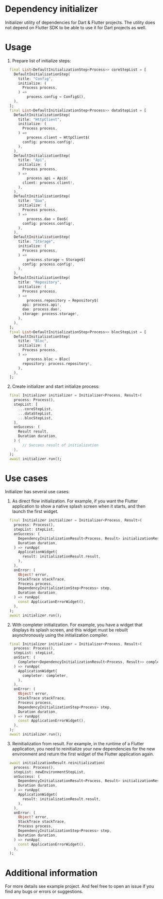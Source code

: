 # Dependency initializer
Initializer utility of dependencies for Dart & Flutter projects.
The utility does not depend on Flutter SDK to be able to use it for Dart projects as well.

# Usage
1) Prepare list of initialize steps:
```dart
  final List<DefaultInitializationStep<Process>> coreStepList = [
    DefaultInitializationStep(
      title: "Config",
      initialize: (
        Process process,
      ) =>
          process.config = Config$(),
    ),
  ];
  final List<DefaultInitializationStep<Process>> dataStepList = [
    DefaultInitializationStep(
      title: "HttpClient",
      initialize: (
        Process process,
      ) =>
          process.client = HttpClient$(
        config: process.config!,
      ),
    ),
    DefaultInitializationStep(
      title: "Api",
      initialize: (
        Process process,
      ) =>
          process.api = Api$(
        client: process.client!,
      ),
    ),
    DefaultInitializationStep(
      title: "Dao",
      initialize: (
        Process process,
      ) =>
          process.dao = Dao$(
        config: process.config!,
      ),
    ),
    DefaultInitializationStep(
      title: "Storage",
      initialize: (
        Process process,
      ) =>
          process.storage = Storage$(
        config: process.config!,
      ),
    ),
    DefaultInitializationStep(
      title: "Repository",
      initialize: (
        Process process,
      ) =>
          process.repository = Repository$(
        api: process.api!,
        dao: process.dao!,
        storage: process.storage!,
      ),
    ),
  ];
  final List<DefaultInitializationStep<Process>> blocStepList = [
    DefaultInitializationStep(
      title: "Bloc",
      initialize: (
        Process process,
      ) =>
          process.bloc = Bloc(
        repository: process.repository!,
      ),
    ),
  ];
```

2) Create initializer and start initialize process:
```dart
  final Initializer initializer = Initializer<Process, Result>(
    process: Process(),
    stepList: [
      ...coreStepList,
      ...dataStepList,
      ...blocStepList,
    ],
    onSuccess: (
      Result result,
      Duration duration,
    ) {
        // Success result of initialization
    },
  );
  await initializer.run();
```

# Use cases
Initializer has several use cases:
1) As direct flow initialization.
For example, if you want the Flutter application to show a native splash screen when it starts, and then launch the first widget.
```dart
  final Initializer initializer = Initializer<Process, Result>(
    process: Process(),
    stepList: stepList,
    onSuccess: (
      DependencyInitializationResult<Process, Result> initializationResult,
      Duration duration,
    ) => runApp(
      ApplicationWidget(
        result: initializationResult.result,
      ),
    ),
    onError: (
      Object? error,
      StackTrace stackTrace,
      Process process,
      DependencyInitializationStep<Process> step,
      Duration duration,
    ) => runApp(
      const ApplicationErrorWidget(),
    ),
  );
  await initializer.run();
```

2) With completer initialization.
For example, you have a widget that displays its splash screen, and this widget must be rebuilt asynchronously using the initialization compiler.
```dart
  final Initializer initializer = Initializer<Process, Result>(
    process: Process(),
    stepList: stepList,
    onStart: (
      Completer<DependencyInitializationResult<Process, Result>> completer,
    ) => runApp(
      ApplicationWidget(
        completer: completer,
      ),
    ),
    onError: (
      Object? error,
      StackTrace stackTrace,
      Process process,
      DependencyInitializationStep<Process> step,
      Duration duration,
    ) => runApp(
      const ApplicationErrorWidget(),
    ),
  );
  await initializer.run();
```

3) Reinitialization from result.
For example, in the runtime of a Flutter application, you need to reinitialize your new dependencies for the new environment and return the first widget of the Flutter application again.
```dart
  await initializationResult.reinitialization(
    process: Process(),
    stepList: newEnvironmentStepList,
    onSuccess: (
      DependencyInitializationResult<Process, Result> initializationResult,
      Duration duration,
    ) => runApp(
      ApplicationWidget(
        result: initializationResult.result,
      ),
    ),
    onError: (
      Object? error,
      StackTrace stackTrace,
      Process process,
      DependencyInitializationStep<Process> step,
      Duration duration,
    ) => runApp(
      const ApplicationErrorWidget(),
    ),
  );
```

# Additional information
For more details see example project.
And feel free to open an issue if you find any bugs or errors or suggestions.